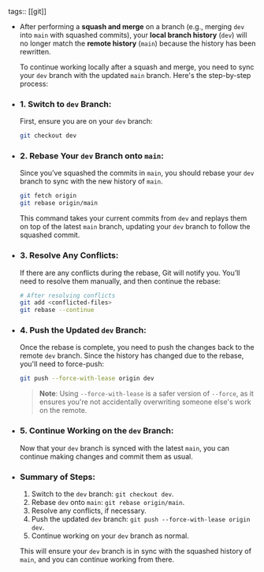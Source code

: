 tags:: [[git]]

- After performing a **squash and merge** on a branch (e.g., merging `dev` into `main` with squashed commits), your **local branch history** (`dev`) will no longer match the **remote history** (`main`) because the history has been rewritten.
  
  To continue working locally after a squash and merge, you need to sync your `dev` branch with the updated `main` branch. Here's the step-by-step process:
- ### 1. **Switch to `dev` Branch**:
  First, ensure you are on your `dev` branch:
  ```bash
  git checkout dev
  ```
- ### 2. **Rebase Your `dev` Branch onto `main`**:
  Since you’ve squashed the commits in `main`, you should rebase your `dev` branch to sync with the new history of `main`.
  
  ```bash
  git fetch origin
  git rebase origin/main
  ```
  
  This command takes your current commits from `dev` and replays them on top of the latest `main` branch, updating your `dev` branch to follow the squashed commit.
- ### 3. **Resolve Any Conflicts**:
  If there are any conflicts during the rebase, Git will notify you. You’ll need to resolve them manually, and then continue the rebase:
  
  ```bash
  # After resolving conflicts
  git add <conflicted-files>
  git rebase --continue
  ```
- ### 4. **Push the Updated `dev` Branch**:
  Once the rebase is complete, you need to push the changes back to the remote `dev` branch. Since the history has changed due to the rebase, you'll need to force-push:
  
  ```bash
  git push --force-with-lease origin dev
  ```
  
  > **Note**: Using `--force-with-lease` is a safer version of `--force`, as it ensures you're not accidentally overwriting someone else's work on the remote.
- ### 5. **Continue Working on the `dev` Branch**:
  Now that your `dev` branch is synced with the latest `main`, you can continue making changes and commit them as usual.
- ### **Summary of Steps**:
  1. Switch to the `dev` branch: `git checkout dev`.
  2. Rebase `dev` onto `main`: `git rebase origin/main`.
  3. Resolve any conflicts, if necessary.
  4. Push the updated `dev` branch: `git push --force-with-lease origin dev`.
  5. Continue working on your `dev` branch as normal.
  
  This will ensure your `dev` branch is in sync with the squashed history of `main`, and you can continue working from there.